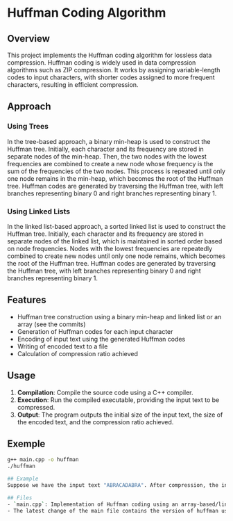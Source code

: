 # Huffman Coding Algorithm

## Overview
This project implements the Huffman coding algorithm for lossless data compression. Huffman coding is widely used in data compression algorithms such as ZIP compression. It works by assigning variable-length codes to input characters, with shorter codes assigned to more frequent characters, resulting in efficient compression.

## Approach

### Using Trees
In the tree-based approach, a binary min-heap is used to construct the Huffman tree. Initially, each character and its frequency are stored in separate nodes of the min-heap. Then, the two nodes with the lowest frequencies are combined to create a new node whose frequency is the sum of the frequencies of the two nodes. This process is repeated until only one node remains in the min-heap, which becomes the root of the Huffman tree. Huffman codes are generated by traversing the Huffman tree, with left branches representing binary 0 and right branches representing binary 1.

### Using Linked Lists
In the linked list-based approach, a sorted linked list is used to construct the Huffman tree. Initially, each character and its frequency are stored in separate nodes of the linked list, which is maintained in sorted order based on node frequencies. Nodes with the lowest frequencies are repeatedly combined to create new nodes until only one node remains, which becomes the root of the Huffman tree. Huffman codes are generated by traversing the Huffman tree, with left branches representing binary 0 and right branches representing binary 1.

## Features
- Huffman tree construction using a binary min-heap and linked list or an array (see the commits)
- Generation of Huffman codes for each input character
- Encoding of input text using the generated Huffman codes
- Writing of encoded text to a file
- Calculation of compression ratio achieved

## Usage
1. **Compilation**: Compile the source code using a C++ compiler.
2. **Execution**: Run the compiled executable, providing the input text to be compressed.
3. **Output**: The program outputs the initial size of the input text, the size of the encoded text, and the compression ratio achieved.

## Exemple

```bash
g++ main.cpp -o huffman
./huffman

## Example
Suppose we have the input text "ABRACADABRA". After compression, the initial size of the text is 11 bytes. The encoded text size is 6 bits. The compression ratio achieved is (11 * 8) / 6 = 14.67x.

## Files
- `main.cpp`: Implementation of Huffman coding using an array-based/linked-based min-heap.
- The latest change of the main file contains the version of huffman using a Linked list but the previous commits contains the version with the arra-based Huffman compression code



